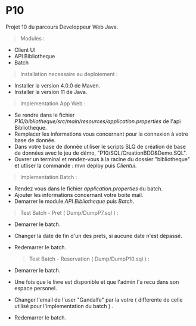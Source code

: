 # P10
 
 <addr> Projet 10 du parcours Developpeur Web Java. 

 
> Modules : 
 
  * Client UI 
  * API Bibliotheque 
  * Batch 
 
 > Installation necessaire au deploiement : 
  * Installer la version 4.0.0 de Maven. 
  * Installer la version 11 de Java. 
 
  
 > Implementation App Web : 
 
  * Se rendre dans le fichier *P10/bibliotheque/src/main/resources/application.properties* de l'api Bibliotheque. 
  * Remplacer les informations vous concernant pour la connexion à votre base de donnée. 
  * Dans votre base de donnée utiliser le scripts SLQ de création de base de données avec le jeu de démo,
    "P10/SQL/CreationBDD&Demo.SQL". 
  * Ouvrer un terminal et rendez-vous à la racine du dossier "bibliotheque" et utliser la commande : mvn deploy 
  puis *Clientui*. 
 
 > Implementation Batch : 
 
  * Rendez vous dans le fichier *application.properties* du batch.
  * Ajouter les informations concernant votre boite mail.
  * Demarrer le module *API Bibliotheque* puis *Batch*. 
 
  > Test Batch - Pret ( Dump/DumpP7.sql ) : 
 
 * Demarrer le batch.
 * Changer la date de fin d'un des prets, si aucune date n'est dépassé.
 * Redemarrer le batch. 
 
   > Test Batch - Reservation ( Dump/DumpP10.sql )  : 
 
 * Demarrer le batch.
 * Une fois que le livre est disponible et que l'admin l'a recu dans son espace personel. 
 * Changer l'email de l'user "Gandalfe" par la votre ( differente de celle utilisé pour l'implementation du batch ) . 
 * Redemarrer le batch. 
 
 
 
 
